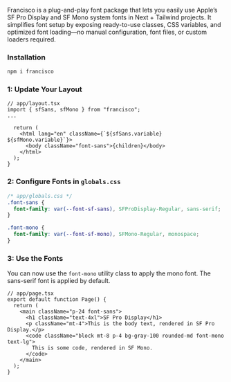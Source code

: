 Francisco is a plug-and-play font package that lets you easily use Apple’s SF Pro Display and SF Mono system fonts in Next + Tailwind projects. It simplifies font setup by exposing ready-to-use classes, CSS variables, and optimized font loading—no manual configuration, font files, or custom loaders required.

### Installation

```bash
npm i francisco
```

### 1: Update Your Layout

```tsx
// app/layout.tsx
import { sfSans, sfMono } from "francisco";
...

  return (
    <html lang="en" className={`${sfSans.variable} ${sfMono.variable}`}>
      <body className="font-sans">{children}</body>
    </html>
  );
}
```

### 2: Configure Fonts in `globals.css`

```css
/* app/globals.css */
.font-sans {
  font-family: var(--font-sf-sans), SFProDisplay-Regular, sans-serif;
}

.font-mono {
  font-family: var(--font-sf-mono), SFMono-Regular, monospace;
}
```

### 3: Use the Fonts

You can now use the `font-mono` utility class to apply the mono font. The sans-serif font is applied by default.

```tsx
// app/page.tsx
export default function Page() {
  return (
    <main className="p-24 font-sans">
      <h1 className="text-4xl">SF Pro Display</h1>
      <p className="mt-4">This is the body text, rendered in SF Pro Display.</p>
      <code className="block mt-8 p-4 bg-gray-100 rounded-md font-mono text-lg">
        This is some code, rendered in SF Mono.
      </code>
    </main>
  );
}
```
